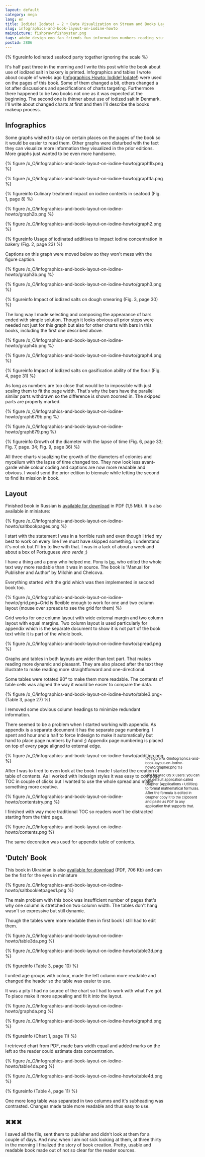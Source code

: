 ```yaml
---
layout: default
category: mega
lang: en
title: Iodide! Iodate! — 2 • Data Visualization on Stream and Books Layout Eplained
slug: infographics-and-book-layout-on-iodine-howto
mainpicture: fishprawnfishoyster.png
tags: adobe design emo fan friends fun information numbers reading stuff unicef 
postid: 2806
---
```




{% figureinfo Iodinated seafood party together ignoring the scale %}


It's half past three in the morning and I write this post while the book about use of iodized salt in bakery is printed. Infographics and tables I wrote about couple of weeks ago  (<a href="http://mega.genn.org/en/2011/infographics-on-iodine-howto/">Infographics Howto: Iodide! Iodate!</a>) were used on the pages of this book. Some of them changed a bit, others changed a lot after discussions and specifications of charts targeting. Furthermore there happened to be two books not one as it was expected at the beginning. The second one is thinner about use of iodized salt in Denmark. I'll write about changed charts at first and then I'll describe the books makeup process.<!--more-->


## Infographics

Some graphs wished to stay on certain places on the pages of the book so it would be easier to read them. Other graphs were disturbed with the fact they can visualize more information they visualized in the prior editions. More graphs just wanted to be even more handsome.
<div class="showhide buttonsetena showhide-new">
<div class="visible">

{% figure /o_O/infographics-and-book-layout-on-iodine-howto/graph1b.png %}

</div>
<div class="hidden">

{% figure /o_O/infographics-and-book-layout-on-iodine-howto/graph1a.png %}

</div>
</div>


{% figureinfo Culinary treatment impact on iodine contents in seafood (Fig. 1, page 8) %}



<div class="showhide buttonsetena showhide-new">
<div class="visible">

{% figure /o_O/infographics-and-book-layout-on-iodine-howto/graph2b.png %}

</div>
<div class="hidden">

{% figure /o_O/infographics-and-book-layout-on-iodine-howto/graph2.png %}

</div>
</div>


{% figureinfo Usage of iodinated additives to impact iodine concentration in bakery (Fig. 2, page 23) %}


Captions on this graph were moved below so they won't mess with the figure caption.
<div class="showhide buttonsetena showhide-new">
<div class="visible">

{% figure /o_O/infographics-and-book-layout-on-iodine-howto/graph3b.png %}

</div>
<div class="hidden">

{% figure /o_O/infographics-and-book-layout-on-iodine-howto/graph3.png %}

</div>
</div>


{% figureinfo Impact of iodized salts on dough smearing (Fig. 3, page 30) %}


The long way I made selecting and composing the appearance of bars ended with simple solution. Though it looks obvious all prior steps were needed not just for this graph but also for other charts with bars in this books, including the first one described above.
<div class="showhide buttonsetena showhide-new">
<div class="visible">

{% figure /o_O/infographics-and-book-layout-on-iodine-howto/graph4b.png %}

</div>
<div class="hidden">

{% figure /o_O/infographics-and-book-layout-on-iodine-howto/graph4.png %}

</div>
</div>


{% figureinfo Impact of iodized salts on gasification ability of the flour (Fig. 4, page 31) %}


As long as numbers are too close that would be to impossible with just scaling them to fit the page width. That's why the bars have the parallel similar parts withdrawn so the difference is shown zoomed in. The skipped parts are properly marked.
<div class="showhide buttonsetena showhide-new">
<div class="visible">

{% figure /o_O/infographics-and-book-layout-on-iodine-howto/graph679b.png %}

</div>
<div class="hidden">

{% figure /o_O/infographics-and-book-layout-on-iodine-howto/graph679.png %}

</div>
</div>


{% figureinfo Growth of the diameter with the lapse of time (Fig. 6, page 33; Fig. 7, page. 34; Fig. 9, page 36) %}


All three charts visualizing the growth of the diameters of colonies and mycelium with the lapse of time changed too. They now look less avant-garde while colour coding and captions are now more readable and obvious. I would send the prior edition to biennale while letting the second to find its mission in book.


## Layout

Finished book in Russian is <a href="http://genn.org/junk/unicef/saltbook.pdf">available for download</a> in PDF (1,5 Mb). It is also available in miniature:



{% figure /o_O/infographics-and-book-layout-on-iodine-howto/saltbookpages.png %}



I start with the statement I was in a horrible rush and even though I tried my best to work on every line I've must have skipped something. I understand it's not ok but I'll try to live with that. I was in a lack of about a week and about a box of Portuguese <em>vino verde</em> ;)

I have a thing and a pony who helped me. Pony is  <a href="http://deinde.livejournal.com/">bo</a>, who edited the whole text way more readable than it was in source. The book is 'Manual for Publisher and Author' by Milchin and Chelcova.

Everything started with the grid which was then implemented in second book too.



{% figure /o_O/infographics-and-book-layout-on-iodine-howto/grid.png~Grid is flexible enough to work for one and two column layout (mouse over spreads to see the grid for them) %}


Grid works for one column layout with wide external margin and two column layout with equal margins. Two column layout is used particularly for appendix which is the separate document to show it is not part of the book text while it is part of the whole book.

<div class="gridover"></div>


{% figure /o_O/infographics-and-book-layout-on-iodine-howto/spread.png %}



Graphs and tables in both layouts are wider than text part. That makes reading more dynamic and pleasant. They are also placed after the text they illustrate to make reading more straightforward and one-directional.

Some tables were rotated 90° to make them more readable. The contents of table cells was aligned the way it would be easier to compare the data.



{% figure /o_O/infographics-and-book-layout-on-iodine-howto/table3.png~(Table 3, page 27) %}


I removed some obvious column headings to minimize redundant information.

There seemed to be a problem when I started working with appendix. As appendix is a separate document it has the separate page numbering. I spent and hour and a half to force Indesign to make it automatically but hand to place page numbers by hand ;) Appendix page numbering is placed on top of every page aligned to external edge.
<div class="gridover"></div>
<div style="left: 674px; position: absolute; display: inline-block; width: 176px;"><span style="font-size: 11px;">

{% figure /o_O/infographics-and-book-layout-on-iodine-howto/grapher.png %}


Hint for Mac OS X users: you can use default application called Grapher (Applications › Utilities) to format mathematical formulas. After the formula is edited in Grapher copy it to the clipboard and paste as PDF to any application that supports that.</span></div>


{% figure /o_O/infographics-and-book-layout-on-iodine-howto/addition.png %}



After I was to tired to even look at the book I made I started the creation of table of contents. As I worked with Indesign styles it was easy to compose TOC in couple of clicks but I wanted to use the whole spread and make something more creative.



{% figure /o_O/infographics-and-book-layout-on-iodine-howto/contentstry.png %}



I finished with way more traditional TOC so readers won't be distracted starting from the third page.

<div class="gridover"></div>


{% figure /o_O/infographics-and-book-layout-on-iodine-howto/contents.png %}



The same decoration was used for appendix table of contents.


## 'Dutch' Book

This book in Ukrainian is also <a href="http://genn.org/junk/unicef/saltbooklet.pdf">available for download</a> (PDF, 706 Kb) and can be the fist for the eyes in miniature



{% figure /o_O/infographics-and-book-layout-on-iodine-howto/saltbookletpages1.png %}



The main problem with this book was insufficient number of pages that's why one column is stretched on two column width. The tables don't hang wasn't so expressive but still dynamic.

Though the tables were more readable then in first book I still had to edit them.
<div class="showhide  buttonseten showhide-new">
<div class="visible">

{% figure /o_O/infographics-and-book-layout-on-iodine-howto/table3da.png %}

</div>
<div class="hidden">

{% figure /o_O/infographics-and-book-layout-on-iodine-howto/table3d.png %}

</div>
</div>


{% figureinfo (Table 3, page 10) %}


I united age groups with colour, made the left column more readable and changed the header so the table  was easier to use.

It was a pity I had no source of the chart so I had to work with what I've got. To place make it more appealing and fit it into the layout.
<div class="showhide  buttonseten showhide-new">
<div class="visible">

{% figure /o_O/infographics-and-book-layout-on-iodine-howto/graphda.png %}

</div>
<div class="hidden">

{% figure /o_O/infographics-and-book-layout-on-iodine-howto/graphd.png %}

</div>
</div>


{% figureinfo (Chart 1, page 11) %}


I retrieved chart from PDF, made bars width equal and added marks on the left so the reader could estimate data concentration.
<div class="showhide  buttonseten showhide-new">
<div class="visible">

{% figure /o_O/infographics-and-book-layout-on-iodine-howto/table4da.png %}

</div>
<div class="hidden">

{% figure /o_O/infographics-and-book-layout-on-iodine-howto/table4d.png %}

</div>
</div>


{% figureinfo (Table 4, page 11) %}


One more long table was separated in two columns and it's subheading was contrasted. Changes made table more readable and thus easy to use.


## ✖✖✖

I saved all the fils, sent them to publisher and didn't look at them for a couple of days. And now, when I am not sick looking at them, at three thirty in the morning I finalized the story of book creation. Pretty, usable and readable book made out of not so clear for the reader sources.
